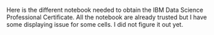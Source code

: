 Here is the different notebook needed to obtain the IBM Data Science Professional Certificate.
All the notebook are already trusted but I have some displaying issue for some cells. I did not figure it out yet.
